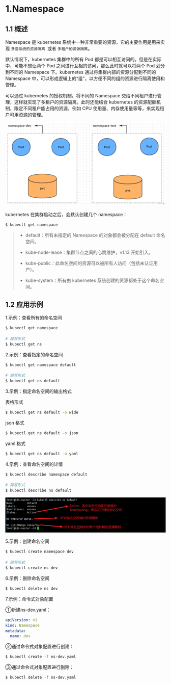 # 1.Namespace

## 1.1 概述

Namespace 是 kubernetes 系统中一种非常重要的资源，它的主要作用是用来实现 `多套系统的资源隔离 `或者 `多租户的资源隔离`。

默认情况下，kubernetes 集群中的所有 Pod 都是可以相互访问的。但是在实际中，可能不想让两个 Pod 之间进行互相的访问，那么此时就可以将两个 Pod 划分到不同的 Namespace 下。kubernetes 通过将集群内部的资源分配到不同的 Namespace 中，可以形成逻辑上的“组”，以方便不同的组的资源进行隔离使用和管理。

可以通过 kubernetes 的授权机制，将不同的 Namespace 交给不同租户进行管理，这样就实现了多租户的资源隔离。此时还能结合 kubernetes 的资源配额机制，限定不同租户能占用的资源，例如 CPU 使用量、内存使用量等等，来实现租户可用资源的管理。

![image-202106040055006666.png](../img/image-202106040055006666.png)

kubernetes 在集群启动之后，会默认创建几个 namespace：

```bash
$ kubectl get namespace
```

> - default：所有未指定的 Namespace 的对象都会被分配在 default 命名空间。
>
> - kube-node-lease：集群节点之间的心跳维护，v1.13 开始引入。
>
> - kube-public：此命名空间的资源可以被所有人访问（包括未认证用户）。
>
> - kube-system：所有由 kubernetes 系统创建的资源都处于这个命名空间。

## 1.2 应用示例

1.示例：查看所有的命名空间

```bash
$ kubectl get namespace

# 简写形式
$ kubectl get ns
```

2.示例：查看指定的命名空间

```bash
$ kubectl get namespace default

# 简写形式
$ kubectl get ns default
```

3.示例：指定命名空间的输出格式

表格形式

```bash
$ kubectl get ns default -o wide
```

json 格式

```bash
$ kubectl get ns default -o json
```

yaml 格式

```bash
$ kubectl get ns default -o yaml
```

4.示例：查看命名空间的详情

```bash
$ kubectl describe namespace default

# 简写形式
$ kubectl describe ns default
```

![image-2021060400108006666.png](../img/image-2021060400108006666.png)

5.示例：创建命名空间

```bash
$ kubectl create namespace dev

# 简写形式
$ kubectl create ns dev
```

6.示例：删除命名空间

```bash
$ kubectl delete ns dev
```

7.示例：命令式对象配置

①新建ns-dev.yaml：

```yaml
apiVersion: v1
kind: Namespace
metadata:
  name: dev
```

②通过命令式对象配置进行创建：

```bash
$ kubectl create -f ns-dev.yaml
```

③通过命令式对象配置进行删除：

```bash
$ kubectl delete -f ns-dev.yaml
```

